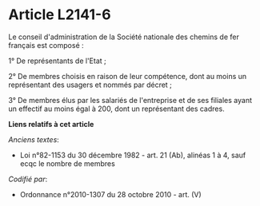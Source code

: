 # Article L2141-6

Le conseil d'administration de la Société nationale des chemins de fer français est composé :

1° De représentants de l'Etat ;

2° De membres choisis en raison de leur compétence, dont au moins un représentant des usagers et nommés par décret ;

3° De membres élus par les salariés de l'entreprise et de ses filiales ayant un effectif au moins égal à 200, dont un
représentant des cadres.

**Liens relatifs à cet article**

_Anciens textes_:

  - Loi n°82-1153 du 30 décembre 1982 - art. 21 (Ab), alinéas 1 à 4, sauf ecqc le nombre de membres

_Codifié par_:

  - Ordonnance n°2010-1307 du 28 octobre 2010 - art. (V)
